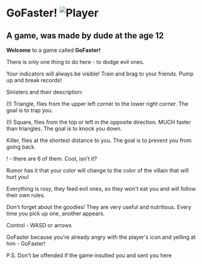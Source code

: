 # GoFaster! ![Player](/root/player.png)
## A game, was made by dude at the age 12
__Welcome__ to a game called __GoFaster!__

There is only one thing to do here - to dodge evil ones.

Your indicators will always be visible! Train and brag to your friends. Pump up and break records!

Sinisters and their description:

(!) Triangle, flies from the upper left corner to the lower right corner. The goal is to trap you.

(!) Square, flies from the top or left in the opposite direction. MUCH faster than triangles. The goal is to knock you down.

Killer, flies at the shortest distance to you. The goal is to prevent you from going back.

! - there are 6 of them. Cool, isn't it?

Rumor has it that your color will change to the color of the villain that will hurt you!

Everything is rosy, they feed evil ones, so they won't eat you and will follow their own rules.

Don't forget about the goodies! They are very useful and nutritious. Every time you pick up one, another appears.

Control - WASD or arrows

GoFaster because you're already angry with the player's icon and yelling at him - GoFaster!

P.S. Don't be offended if the game insulted you and sent you here